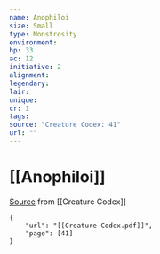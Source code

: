 ```yaml
---
name: Anophiloi
size: Small
type: Monstrosity
environment: 
hp: 33
ac: 12
initiative: 2
alignment: 
legendary: 
lair: 
unique: 
cr: 1
tags: 
source: "Creature Codex: 41"
url: ""
---
```

# [[Anophiloi]]

[Source](zotero://open-pdf/library/items/NTNKJRHG?page=41) from [[Creature Codex]]

```pdf
{
	"url": "[[Creature Codex.pdf]]",
	"page": [41]
}
```

